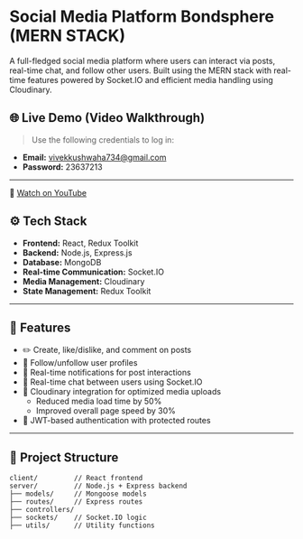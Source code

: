 # Social Media Platform Bondsphere (MERN STACK)

A full-fledged social media platform where users can interact via posts, real-time chat, and follow other users. Built using the MERN stack with real-time features powered by Socket.IO and efficient media handling using Cloudinary.

## 🌐 Live Demo (Video Walkthrough)

> Use the following credentials to log in:
- **Email:** vivekkushwaha734@gmail.com  
- **Password:** 23637213

---
🎥 [Watch on YouTube](https://www.youtube.com/watch?v=0PauEit393U)


## ⚙️ Tech Stack

- **Frontend:** React, Redux Toolkit
- **Backend:** Node.js, Express.js
- **Database:** MongoDB
- **Real-time Communication:** Socket.IO
- **Media Management:** Cloudinary
- **State Management:** Redux Toolkit

---

## 🚀 Features

- ✏️ Create, like/dislike, and comment on posts
- 👥 Follow/unfollow user profiles
- 🔔 Real-time notifications for post interactions
- 💬 Real-time chat between users using Socket.IO
- 🌄 Cloudinary integration for optimized media uploads
  - Reduced media load time by 50%
  - Improved overall page speed by 30%
- 🔐 JWT-based authentication with protected routes

---

## 📂 Project Structure

```plaintext
client/         // React frontend
server/         // Node.js + Express backend
├── models/     // Mongoose models
├── routes/     // Express routes
├── controllers/
├── sockets/    // Socket.IO logic
├── utils/      // Utility functions
